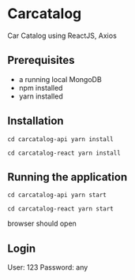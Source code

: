 # Carcatalog
Car Catalog using ReactJS, Axios

## Prerequisites
- a running local MongoDB
- npm installed
- yarn installed

## Installation
`cd carcatalog-api
yarn install
`

`cd carcatalog-react
yarn install
`
## Running the application
`cd carcatalog-api
yarn start`

`cd carcatalog-react
yarn start`

browser should open

## Login
User: 123
Password: any
